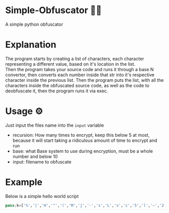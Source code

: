 # Simple-Obfuscator 🐱‍💻
A simple python obfuscator 

# Explanation

The program starts by creating a list of characters, each character representing a different value, based on it's location in the list. <br> Then the program takes your source code and runs it through a base N convertor, then converts each number inside that str into it's respective character inside the previous list. Then the program puts the list, with all the characters inside the obfuscated source code, as well as the code to deobfuscate it, then the program runs it via exec.

# Usage ⚙
Just input the files name into the `input` variable

 - recursion: How many times to encrypt, keep this below 5 at most, because it will start taking a ridiculous amount of time to encrypt and run
 - base: what Base system to use during encryption, must be a whole number and below 10
 - input: filename to obfuscate

# Example

Below is a simple hello world script
```py
pass;k=['%','|','H','"','(','M','j','-','s','L','v','c','5','l','~','2','A','V','<','Q','a','b','R','K','f','0','Y','6','e','i','3','#','_','h','7','=','t','>','E','!','4','^','.','C','8','9','x','?','}','W','*','$',',','`','r','[','O','/','q','T','m','o','1','p','N',':','F','U','+','n',')','y','J',']','k','z',';','&','X','B','Z','g','D','d','P','@','{','G','u','S','w','I'];(eval(''.join([chr(sum([k.index(str(ch))*(93**c) for c, ch in enumerate(str(x)[::-1])]))for x in('|s |6 |s |j'.split(' '))])))(''.join([chr(sum([k.index(str(ch))*(93**c) for c, ch in enumerate(str(x)[::-1])]))for x in('|~ o I ! > ! 8 ! |# ! 8 ! J ! 8 ! 7 ! 8 ! 4 ! 8 ! & ! 8 ! |l ! 8 ! 9 ! 8 ! |R ! 8 ! ; ! 8 ! |0 ! 8 ! |j ! 8 ! ` ! 8 ! |2 ! 8 ! |h ! 8 ! * ! 8 ! : ! 8 ! { ! 8 ! m ! 8 ! g ! 8 ! |( ! 8 ! |M ! 8 ! D ! 8 ! z ! 8 ! |L ! 8 ! } ! 8 ! S ! 8 ! r ! 8 ! |s ! 8 ! |5 ! 8 ! $ ! 8 ! = ! 8 ! |H ! 8 ! |c ! 8 ! [ ! 8 ! o ! 8 ! |K ! 8 ! 1 ! 8 ! n ! 8 ! h ! 8 ! , ! 8 ! || ! 8 ! x ! 8 ! U ! 8 ! O ! 8 ! / ! 8 ! |6 ! 8 ! p ! 8 ! |_ ! 8 ! G ! 8 ! . ! 8 ! t ! 8 ! 8 ! 8 ! |" ! 8 ! |b ! 8 ! I ! 8 ! B ! 8 ! ? ! 8 ! |a ! 8 ! P ! 8 ! |A ! 8 ! |< ! 8 ! W ! 8 ! |Q ! 8 ! X ! 8 ! q ! 8 ! ) ! 8 ! @ ! 8 ! C ! 8 ! |V ! 8 ! ^ ! 8 ! |e ! 8 ! k ! 8 ! |% ! 8 ! |~ ! 8 ! |i ! 8 ! T ! 8 ! E ! 8 ! u ! 8 ! F ! 8 ! w ! 8 ! |v ! 8 ! + ! 8 ! |- ! 8 ! Z ! 8 ! N ! 8 ! |3 ! 8 ! y ! 8 ! |f ! 8 ! d ! 8 ! |Y ! 8 ! ] ! |% T 4 |s |0 |( |2 4 ! ! x |l |< |5 |V 4 I |j |c |b 4 |R |f |A 4 I |~ x |5 |V |- |s |6 4 |R |K |b 4 |j |c ^ ^ . 4 / $ . . |j ^ _ |L |< |b _ |j 8 _ |j |c _ |5 |V _ |s |V |f |A |s |b |( |K |s 4 |R |K |b 4 |6 ^ I q q 9 W |% ^ |% ^ ^ |L |< |b _ |6 _ |5 |V 4 ! |# |R _ |# r _ |# |R _ |# |l ! x |R |Q |2 |5 |K 4 ! _ ! ^ ^ |% ^ ^ ^ 4 ! ! x |l |< |5 |V 4 I |j |c |b 4 |R |f |A 4 I |~ x |5 |V |- |s |6 4 |R |K |b 4 |j |c ^ ^ . 4 / $ . . |j ^ _ |L |< |b _ |j 8 _ |j |c _ |5 |V _ |s |V |f |A |s |b |( |K |s 4 |R |K |b 4 |6 ^ I q q 9 W |% ^ |% ^ ^ |L |< |b _ |6 _ |5 |V 4 ! |# g _ |# |M _ |# ` _ |# { _ |# z _ , _ [ _ k _ |# |R _ |# * _ |# * _ |# m _ |H _ y _ |# m _ |# |M _ |# * _ |# 9 _ |c _ [ _ || ! x |R |Q |2 |5 |K 4 ! _ ! ^ ^ |% ^ ^'.split(' '))]))
```
